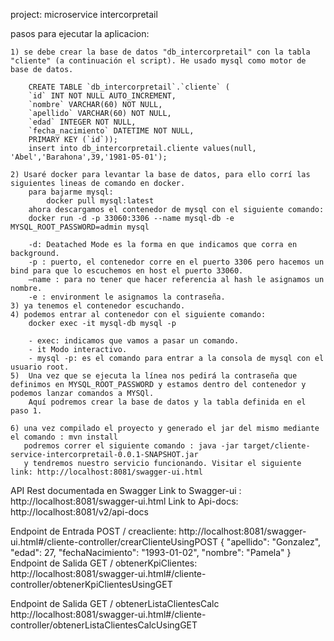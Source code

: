 project: microservice intercorpretail 

pasos para ejecutar la aplicacion:

	1) se debe crear la base de datos "db_intercorpretail" con la tabla "cliente" (a continuación el script). He usado mysql como motor de base de datos.
	
		CREATE TABLE `db_intercorpretail`.`cliente` (
		`id` INT NOT NULL AUTO_INCREMENT,
		`nombre` VARCHAR(60) NOT NULL,
		`apellido` VARCHAR(60) NOT NULL,  				
		`edad` INTEGER NOT NULL,
		`fecha_nacimiento` DATETIME NOT NULL,
		PRIMARY KEY (`id`));
		insert into db_intercorpretail.cliente values(null, 'Abel','Barahona',39,'1981-05-01');
	
	2) Usaré docker para levantar la base de datos, para ello corrí las siguientes lineas de comando en docker. 
		para bajarme mysql: 
			docker pull mysql:latest
		ahora descargamos el contenedor de mysql con el siguiente comando: 
		docker run -d -p 33060:3306 --name mysql-db -e MYSQL_ROOT_PASSWORD=admin mysql
		
		-d: Deatached Mode es la forma en que indicamos que corra en background.
		-p : puerto, el contenedor corre en el puerto 3306 pero hacemos un bind para que lo escuchemos en host el puerto 33060.
		–name : para no tener que hacer referencia al hash le asignamos un nombre.
		-e : environment le asignamos la contraseña.
	3) ya tenemos el contenedor escuchando. 
	4) podemos entrar al contenedor con el siguiente comando: 
		docker exec -it mysql-db mysql -p
		
		- exec: indicamos que vamos a pasar un comando.
		- it Modo interactivo.
		- mysql -p: es el comando para entrar a la consola de mysql con el usuario root. 
	5)  Una vez que se ejecuta la línea nos pedirá la contraseña que definimos en MYSQL_ROOT_PASSWORD y estamos dentro del contenedor y podemos lanzar comandos a MYSQl.
		Aquí podremos crear la base de datos y la tabla definida en el paso 1. 
	
	6) una vez compilado el proyecto y generado el jar del mismo mediante el comando : mvn install 
	   podremos correr el siguiente comando : java -jar target/cliente-service-intercorpretail-0.0.1-SNAPSHOT.jar
	   y tendremos nuestro servicio funcionando. Visitar el siguiente link: http://localhost:8081/swagger-ui.html
	
API Rest documentada en Swagger
Link to Swagger-ui : http://localhost:8081/swagger-ui.html
Link to Api-docs: http://localhost:8081/v2/api-docs

Endpoint de Entrada POST / creacliente:
http://localhost:8081/swagger-ui.html#/cliente-controller/crearClienteUsingPOST
{
  "apellido": "Gonzalez",
  "edad": 27,
  "fechaNacimiento": "1993-01-02",
  "nombre": "Pamela"
}
Endpoint de Salida GET / obtenerKpiClientes: 
http://localhost:8081/swagger-ui.html#/cliente-controller/obtenerKpiClientesUsingGET

Endpoint de Salida GET / obtenerListaClientesCalc
http://localhost:8081/swagger-ui.html#/cliente-controller/obtenerListaClientesCalcUsingGET


